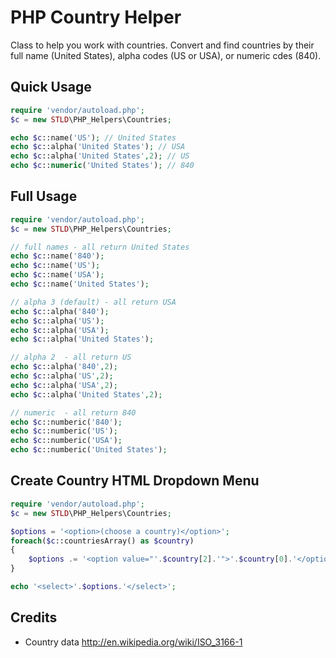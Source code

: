 PHP Country Helper
==================

Class to help you work with countries. Convert and find countries by their full name (United States), alpha codes (US or USA), or numeric cdes (840).

## Quick Usage

```php
require 'vendor/autoload.php';
$c = new STLD\PHP_Helpers\Countries;

echo $c::name('US'); // United States
echo $c::alpha('United States'); // USA
echo $c::alpha('United States',2); // US
echo $c::numeric('United States'); // 840
```

## Full Usage
```php
require 'vendor/autoload.php';
$c = new STLD\PHP_Helpers\Countries;

// full names - all return United States
echo $c::name('840');
echo $c::name('US');
echo $c::name('USA');
echo $c::name('United States');

// alpha 3 (default) - all return USA
echo $c::alpha('840');
echo $c::alpha('US');
echo $c::alpha('USA');
echo $c::alpha('United States');

// alpha 2  - all return US
echo $c::alpha('840',2);
echo $c::alpha('US',2);
echo $c::alpha('USA',2);
echo $c::alpha('United States',2);

// numeric  - all return 840
echo $c::numberic('840');
echo $c::numberic('US');
echo $c::numberic('USA');
echo $c::numberic('United States');
```

## Create Country HTML Dropdown Menu
```php
require 'vendor/autoload.php';
$c = new STLD\PHP_Helpers\Countries;

$options = '<option>(choose a country)</option>';
foreach($c::countriesArray() as $country)
{
	$options .= '<option value="'.$country[2].'">'.$country[0].'</option>'.PHP_EOL;
}

echo '<select>'.$options.'</select>';
```

## Credits
- Country data http://en.wikipedia.org/wiki/ISO_3166-1
